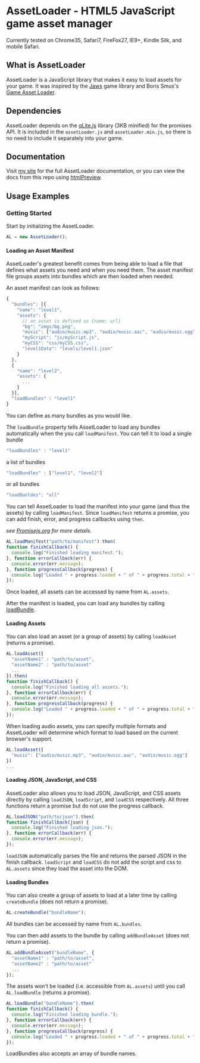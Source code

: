 AssetLoader - HTML5 JavaScript game asset manager
============

Currently tested on Chrome35, Safari7, FireFox27, IE9+, Kindle Silk, and mobile Safari.

## What is AssetLoader

AssetLoader is a JavaScript library that makes it easy to load assets for your game. It was inspired by the [Jaws](https://github.com/ippa/jaws) game library and Boris Smus's [Game Asset Loader](https://github.com/borismus/game-asset-loader).

## Dependencies

AssetLoader depends on the [qLite.js](https://github.com/straker/qLite) library (3KB minified) for the promises API. It is included in the `assetLoader.js` and `assetLoader.min.js`, so there is no need to include it separately into your game.

## Documentation

Visit [my site](http://sklambert.com/assetManager/docs/) for the full AssetLoader documentation, or you can view the docs from this repo using [htmlPreview](http://htmlpreview.github.io/?https://raw.github.com/straker/kontra-asset-loader/master/docs/index.html).

## Usage Examples

### Getting Started

Start by initializing the AssetLoader.

```javascript
AL = new AssetLoader();
```

#### Loading an Asset Manifest

AssetLoader's greatest benefit comes from being able to load a file that defines what assets you need and when you need them. The asset manifest file groups assets into bundles which are then loaded when needed.

An asset manifest can look as follows:

```javascript
{
  "bundles": [{
    "name": "level1",
    "assets": {
      // an asset is defined as {name: url}
      "bg": "imgs/bg.png",
      "music": ["audio/music.mp3", "audio/music.aac", "audio/music.ogg"],
      "myScript": "js/myScript.js",
      "myCSS": "css/myCSS.css",
      "level1Data": "levels/level1.json"
    }
  },
  {
    "name": "level2",
    "assets": {
      ...
    }
  }],
  "loadBundles" : "level1"
}
```

You can define as many bundles as you would like.

The `loadBundle` property tells AssetLoader to load any bundles automatically when the you call `loadManifest`. You can tell it to load a single bundle

```javascript
"loadBundles" : "level1"
```

a list of bundles

```javascript
"loadBundles" : ["level1", "level2"]
```

or all bundles

```javascript
"loadBunldes": "all"
```

You can tell AssetLoader to load the manifest into your game (and thus the assets) by calling `loadManifest`. Since `loadManifest` returns a promise, you can add finish, error, and progress callbacks using `then`.

*see [Promisejs.org](https://www.promisejs.org/) for more details.*

```javascript
AL.loadManifest("path/to/manifest").then(
function finishCallback() {
  console.log("Finished loading manifest.");
}, function errorCallback(err) {
  console.error(err.message);
}, function progressCallback(progress) {
  console.log("Loaded " + progress.loaded + " of " + progress.total + " assets.");
});
```

Once loaded, all assets can be accessed by name from `AL.assets`.

After the manifest is loaded, you can load any bundles by calling [loadBundle](#loading-bundles).

#### Loading Assets

You can also load an asset (or a group of assets) by calling `loadAsset` (returns a promise).

```javascript
AL.loadAsset({
  "assetName1" : "path/to/asset",
  "assetName2" : "path/to/asset"
  ...
}).then(
function finishCallback() {
  console.log("Finished loading all assets.");
}, function errorCallback(err) {
  console.error(err.message);
}, function progressCallback(progress) {
  console.log("Loaded " + progress.loaded + " of " + progress.total + " assets.");
});
```

When loading audio assets, you can specify multiple formats and AssetLoader will determine which format to load based on the current browser's support.

```javascript
AL.loadAsset({
  "music": ["audio/music.mp3", "audio/music.aac", "audio/music.ogg"]
})
...
```

#### Loading JSON, JavaScript, and CSS

AssetLoader also allows you to load JSON, JavaScript, and CSS assets directly by calling `loadJSON`, `loadScript`, and `loadCSS` respectively. All three functions return a promise but do not use the progress callback.

```javascript
AL.loadJSON("path/to/json").then(
function finishCallback(json) {
  console.log("Finished loading json.");
}, function errorCallback(err) {
  console.error(err.message);
});
```

`loadJSON` automatically parses the file and returns the parsed JSON in the finish callback. `loadScript` and `loadCSS` do not add the script and css to `AL.assets` since they load the asset into the DOM.

#### Loading Bundles

You can also create a group of assets to load at a later time by calling `createBundle` (does not return a promise).

```javascript
AL.createBundle("bundleName");
```

All bundles can be accessed by name from `AL.bundles`.

You can then add assets to the bundle by calling `addBundleAsset` (does not return a promise).
```javascript
AL.addBundleAsset("bundleName", {
  "assetName1" : "path/to/asset",
  "assetName2" : "path/to/asset"
  ...
});
```

The assets won't be loaded (i.e. accessible from `AL.assets`) until you call `AL.loadBundle` (returns a promise).

```javascript
AL.loadBundle("bundleName").then(
function finishCallback() {
  console.log("Finished loading bundle.");
}, function errorCallback(err) {
  console.error(err.message);
}, function progressCallback(progress) {
  console.log("Loaded " + progress.loaded + " of " + progress.total + " assets.");
});
```

LoadBundles also accepts an array of bundle names.
